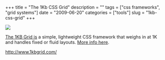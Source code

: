 +++
title = "The 1Kb CSS Grid"
description = ""
tags = ["css frameworks", "grid systems"]
date = "2009-06-20"
categories = ["tools"]
slug = "1kb-css-grid"
+++


<div class="tool-screenshot mb1"><a href="http://www.1kbgrid.com/"><img id="bluga-thumbnail-2679" class="bluga-thumbnail custom" src="//media.konigi.com/bluga/
wt522faee7f3fe1_custom.jpg"/></a></div><p><a href="http://www.1kbgrid.com/">The 1KB Grid is</a> a simple, lightweight CSS framework that weighs in at 1K and handles fixed or fluid layouts. <a href="http://www.usabilitypost.com/2009/05/29/the-1kb-css-grid-part-1/">More info here</a>.</p>
  
<p><a href="http://www.1kbgrid.com/">http://www.1kbgrid.com/</a></p>
      
